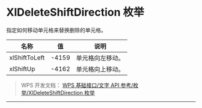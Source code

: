 # XlDeleteShiftDirection 枚举

指定如何移动单元格来替换删除的单元格。

| 名称          | 值    | 说明             |
|---------------|-------|------------------|
| xlShiftToLeft | -4159 | 单元格向左移动。 |
| xlShiftUp     | -4162 | 单元格向上移动。 |

> WPS 开发文档： [WPS 基础接口/文字 API 参考/枚举/XlDeleteShiftDirection 枚举](https://qn.cache.wpscdn.cn/encs/doc/office_v19/topics/WPS%20%E5%9F%BA%E7%A1%80%E6%8E%A5%E5%8F%A3/%E6%96%87%E5%AD%97%20API%20%E5%8F%82%E8%80%83/%E6%9E%9A%E4%B8%BE/XlDeleteShiftDirection%20%E6%9E%9A%E4%B8%BE.html)

------------------------------------------------------------------------
